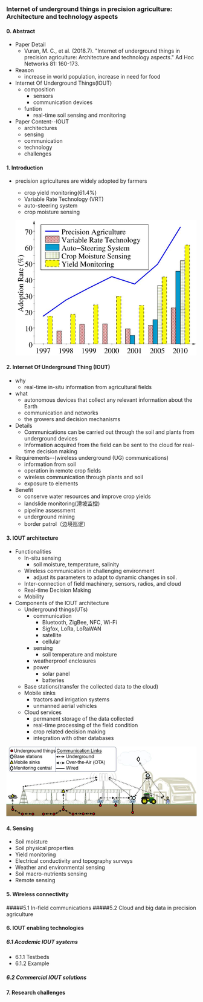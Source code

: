 ### Internet of underground things in precision agriculture: Architecture and technology aspects

#### 0. Abstract

* Paper Detail
  * Vuran, M. C., et al. \(2018.7\). "Internet of underground things in precision agriculture: Architecture and technology aspects." Ad Hoc Networks 81: 160-173.
* Reason
  * increase in world population, increase in need for food
* Internet Of Underground Things\(IOUT\)
  * composition
    * sensors
    * communication devices
  * funtion
    * real-time soil sensing and monitoring
* Paper Content--IOUT
  * architectures
  * sensing
  * communication
  * technology
  * challenges 

#### 1. Introduction

* precision agricultures are widely adopted by farmers 
  * crop yield monitoring\(61.4%\)
  * Variable Rate Technology \(VRT\) 
  * auto-steering system
  * crop moisture sensing
  
  ![](/assets/jpg1.jpg)

#### 2. Internet Of Underground Thing \(IOUT\)
- why
  - real-time in-situ information from agricultural fields
- what
  - autonomous devices that collect any relevant information about the Earth
  - communication and networks 
  - the growers and decision mechanisms
- Details
  - Communications can be carried out through the soil and plants from underground devices
  - Information acquired from the field can be sent to the cloud for real-time decision making
- Requirements--(wireless underground (UG) communications)
  - information from soil
  - operation in remote crop fields 
  - wireless communication through plants and soil
  - exposure to elements
- Benefit
  - conserve water resources and improve crop yields
  - landslide monitoring(滑坡监控) 
  - pipeline assessment
  - underground mining
  - border patrol（边境巡逻） 
  
#### 3. IOUT architecture
- Functionalities
  - In-situ sensing
    - soil moisture, temperature, salinity
  - Wireless communication in challenging environment
    -  adjust its parameters to adapt to dynamic changes in soil.
  - Inter-connection of field machinery, sensors, radios, and cloud
  - Real-time Decision Making
  - Mobility
- Components of the IOUT architecture
  - Underground things(UTs)
    - communication 
      -  Bluetooth, ZigBee, NFC, Wi-Fi
      - Sigfox, LoRa, LoRaWAN
      - satellite
      - cellular
    - sensing
      - soil temperature and moisture
    - weatherproof enclosures
    - power
      - solar panel
      - batteries
  - Base stations(transfer the collected data to the cloud)
  - Mobile sinks
    - tractors and irrigation systems
    - unmanned aerial vehicles
  - Cloud services
    - permanent storage of the data collected
    - real-time processing of the field condition
    - crop related decision making
    - integration with other databases

![](/assets/jpg2.jpg)
  
#### 4. Sensing
- Soil moisture
- Soil physical properties
- Yield monitoring
- Electrical conductivity and topography surveys
- Weather and environmental sensing
- Soil macro-nutrients sensing
- Remote sensing

#### 5. Wireless connectivity
#####5.1 In-field communications
#####5.2 Cloud and big data in precision agriculture
#### 6. IOUT enabling technologies

##### 6.1 Academic IOUT systems

* 6.1.1 Testbeds
* 6.1.2 Example 

##### 6.2 Commercial IOUT solutions

#### 7. Research challenges



